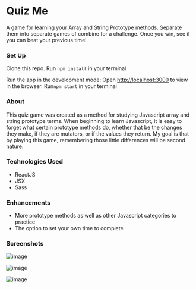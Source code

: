 # Quiz Me

A game for learning your Array and String Prototype methods. Separate them into separate games of combine for a challenge. Once you win, see if you can beat your previous time! 

### Set Up

Clone this repo. 
Run `npm install` in your terminal

Run the app in the development mode:
Open [http://localhost:3000](http://localhost:3000) to view in the browser.
Run`npm start` in your terminal

### About

This quiz game was created as a method for studying Javascript array and string prototype terms. When beginning to learn Javascript, it is easy to forget what certain prototype methods do, whether that be the changes they make, if they are mutators, or if the values they return. My goal is that by playing this game, remembering those little differences will be second nature.

### Technologies Used

- ReactJS
- JSX
- Sass

### Enhancements

 - More prototype methods as well as other Javascript categories to practice
 - The option to set your own time to complete

### Screenshots

![image](https://user-images.githubusercontent.com/37158924/48107754-082e6080-e1fe-11e8-9217-02f0b5ce08bb.png)

![image](https://user-images.githubusercontent.com/37158924/48107784-25fbc580-e1fe-11e8-8a01-6919edbf54e1.png)

![image](https://user-images.githubusercontent.com/37158924/48107964-a15d7700-e1fe-11e8-8d86-070e8b3f1666.png)
